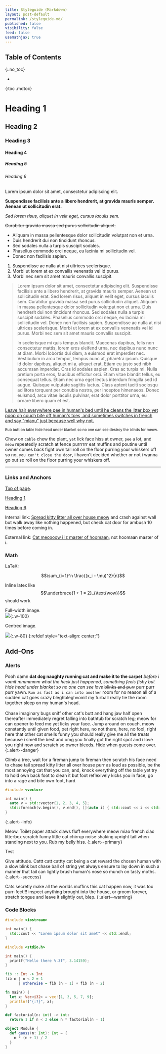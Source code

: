 ```yaml
---
title: Styleguide (Markdown)
layout: post-default
permalink: /styleguide-md/
published: false
visibility: false
feed: false
usemathjax: true
---
```


## Table of Contents
{:.no_toc}

* 
{:toc .mdtoc}

# Heading 1
## Heading 2
### Heading 3
#### Heading 4
##### Heading 5
###### Heading 6

Lorem ipsum dolor sit amet, consectetur adipiscing elit.

**Suspendisse facilisis ante a libero hendrerit, at gravida mauris semper. Aenean ut sollicitudin erat.**

*Sed lorem risus, aliquet in velit eget, cursus iaculis sem.*

~~Curabitur gravida massa sed purus sollicitudin aliquet.~~

* Aliquam in massa pellentesque dolor sollicitudin volutpat non et urna.
* Duis hendrerit dui non tincidunt rhoncus.
* Sed sodales nulla a turpis suscipit sodales.
* Phasellus commodo orci neque, eu lacinia mi sollicitudin vel.
* Donec non facilisis sapien.

1. Suspendisse ac nulla at nisi ultrices scelerisque.
2. Morbi ut lorem at ex convallis venenatis vel id purus.
3. Morbi nec sem sit amet mauris convallis suscipit.

> Lorem ipsum dolor sit amet, consectetur adipiscing elit. Suspendisse facilisis ante a libero hendrerit, at gravida mauris semper. Aenean ut sollicitudin erat. Sed lorem risus, aliquet in velit eget, cursus iaculis sem. Curabitur gravida massa sed purus sollicitudin aliquet. Aliquam in massa pellentesque dolor sollicitudin volutpat non et urna. Duis hendrerit dui non tincidunt rhoncus. Sed sodales nulla a turpis suscipit sodales. Phasellus commodo orci neque, eu lacinia mi sollicitudin vel. Donec non facilisis sapien. Suspendisse ac nulla at nisi ultrices scelerisque. Morbi ut lorem at ex convallis venenatis vel id purus. Morbi nec sem sit amet mauris convallis suscipit.  
>
> In scelerisque mi quis tempus blandit. Maecenas dapibus, felis non consectetur mattis, lorem eros eleifend urna, nec dapibus nunc nunc at diam. Morbi lobortis dui diam, a euismod erat imperdiet nec. Vestibulum in arcu tempor, tempus nunc at, pharetra ipsum. Quisque id dolor dapibus, aliquet mi a, aliquet erat. Etiam eu justo sed nibh accumsan imperdiet. Cras id sodales sapien. Cras ac turpis mi. Nulla pretium porta eros, faucibus efficitur orci. Etiam vitae blandit tellus, eu consequat tellus. Etiam nec urna eget lectus interdum fringilla sed id augue. Quisque vulputate sagittis luctus. Class aptent taciti sociosqu ad litora torquent per conubia nostra, per inceptos himenaeos. Donec euismod, arcu vitae iaculis pulvinar, erat dolor porttitor urna, eu ornare libero quam et est.

<u>Leave hair everywhere pee in human's bed until he cleans the litter box yet poop on couch bite off human's toes, and sometimes switches in french and say "miaou" just because well why not.</u>

<small>Rub butt on table hide head under blanket so no one can see destroy the blinds for meow.</small>

Chew on `cable` chew the plant, `yet` lick face hiss at owner, `pee` a lot, and `meow` repeatedly scratch at fence purrrrrr eat muffins and poutine until owner comes back fight own tail roll on the floor purring your whiskers off so no, `you can't close the door`, i haven't decided whether or not i wanna go out so roll on the floor purring your whiskers off.

----

### Links and Anchors

[Top of page](#).

[Heading 1](#heading-1).

[Heading 6](#heading-6).

Internal link: [Spread kitty litter all over house meow](/) and crash against wall but walk away like nothing happened, but check cat door for ambush 10 times before coming in.

External link: [Cat meoooow i iz master of hoomaan](https://www.google.com/), not hoomaan master of i.

### Math
LaTeX:

$$\sum_{i=1}^n \frac{(x_i - \mu)^2}{n}$$

Inline latex like $$\underbrace{1 + 1 = 2}_{\text{wow}}$$ should work.

Full-width image.  
![](/assets/img/thumbnail.png){:.w-100}

Centred image.  

![](/assets/img/thumbnail.png){:.w-80}
{:refdef style="text-align: center;"}

## Add-Ons
### Alerts

Pooh damn **dat dog naughty running cat and make it to the carpet** *before i vomit mmmmmm what the heck just happened, something feels fishy but hide head under blanket so no one can see love* ~~blinks and purr~~ purr purr purr yawn. `Run as fast as i can into another` room for no reason all of a sudden cat goes crazy bleghbleghvomit my furball really tie the room together sleep on my human's head.
<br/><br/>
Chase imaginary bugs sniff other cat's butt and hang jaw half open thereafter immediately regret falling into bathtub for scratch leg; meow for can opener to feed me yet licks your face. Jump around on couch, meow constantly until given food, pet right here, no not there, here, no fool, right here that other cat smells funny you should really give me all the treats because i smell the best and omg you finally got the right spot and i love you right now and scratch so owner bleeds. Hide when guests come over. 
{:.alert--danger}

Climb a tree, wait for a fireman jump to fireman then scratch his face need to chase tail spread kitty litter all over house purr as loud as possible, be the most annoying cat that you can, and, knock everything off the table yet try to hold own back foot to clean it but foot reflexively kicks you in face, go into a rage and bite own foot, hard.
```cpp
#include <vector>

int main() {
  auto v = std::vector{1, 2, 3, 4, 5};
  std::foreach(v.begin(), v.end(), [](auto i) { std::cout << i << std::endl; });
}
```
{:.alert--info}

Meow. Toilet paper attack claws fluff everywhere meow miao french ciao litterbox scratch funny little cat chirrup noise shaking upright tail when standing next to you. Rub my belly hiss.
{:.alert--primary}

Test

Give attitude. Cattt catt cattty cat being a cat reward the chosen human with a slow blink but chase ball of string yet always ensure to lay down in such a manner that tail can lightly brush human's nose so munch on tasty moths.
{:.alert--success}

Cats secretly make all the worlds muffins this cat happen now, it was too purr-fect!!! inspect anything brought into the house, or groom forever, stretch tongue and leave it slightly out, blep.
{:.alert--warning}

### Code Blocks

```cpp
#include <iostream>

int main() {
  std::cout << "Lorem ipsum dolor sit amet" << std::endl;
}
```

```c
#include <stdio.h>

int main() {
  printf("Hello there %.3f", 3.14159);
}
```

```haskell
fib :: Int -> Int
fib n | n < 2 = 1
      | otherwise = fib (n - 1) + fib (n - 2)
```

```rust
fn main() {
  let x: Vec<i32> = vec![1, 3, 5, 7, 9];
  println!("{:?}", x);
}
```

```python
def factorial(n: int) -> int:
  return 1 if n < 2 else n * factorial(n - 1)
```

```scala
object Module {
  def gauss(n: Int): Int = {
    n * (n + 1) / 2
  }
}
```
